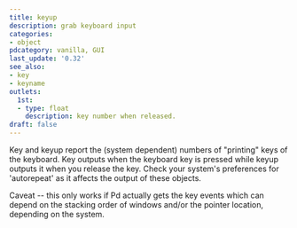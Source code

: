```yaml
---
title: keyup
description: grab keyboard input
categories:
- object
pdcategory: vanilla, GUI
last_update: '0.32'
see_also:
- key
- keyname
outlets:
  1st:
  - type: float
    description: key number when released.
draft: false
---
```

Key and keyup report the (system dependent) numbers of "printing" keys of the keyboard. Key outputs when the keyboard key is pressed while keyup outputs it when you release the key. Check your system's preferences for 'autorepeat' as it affects the output of these objects.

Caveat -- this only works if Pd actually gets the key events which can depend on the stacking order of windows and/or the pointer location, depending on the system.
